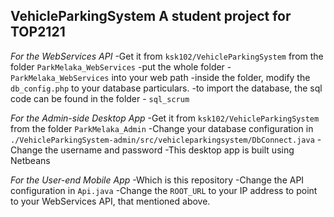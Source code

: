 VehicleParkingSystem
A student project for TOP2121
----
*For the WebServices API*
-Get it from `ksk102/VehicleParkingSystem` from the folder ```ParkMelaka_WebServices```
-put the whole folder - ```ParkMelaka_WebServices``` into your web path
-inside the folder, modify the ````db_config.php```` to your database particulars.
-to import the database, the sql code can be found in the folder - ````sql_scrum````

*For the Admin-side Desktop App*
-Get it from `ksk102/VehicleParkingSystem` from the folder ```ParkMelaka_Admin```
-Change your database configuration in ```./VehicleParkingSystem-admin/src/vehicleparkingsystem/DbConnect.java```
-Change the username and password
-This desktop app is built using Netbeans

*For the User-end Mobile App*
-Which is this repository
-Change the API configuration in ```Api.java```
-Change the `````ROOT_URL````` to your IP address to point to your WebServices API, that mentioned above.
